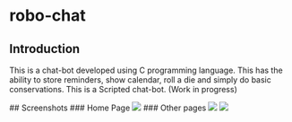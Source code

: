 # robo-chat
## Introduction
<p>This is a chat-bot developed using C programming language. This has the ability to store reminders, show calendar, roll a die and simply do basic conservations. This is a Scripted chat-bot. (Work in progress)</p>
## Screenshots
### Home Page
<image src="https://github.com/jamesjose03/robo-chat/blob/master/Robo-Chat_Snaps/micropro_snap1.JPG">
### Other pages
  <image src="https://github.com/jamesjose03/robo-chat/blob/master/Robo-Chat_Snaps/micropro_welcomepg.JPG">
  <image src="https://github.com/jamesjose03/robo-chat/blob/master/Robo-Chat_Snaps/micropro_menu.JPG">
  <image src="https://github.com/jamesjose03/robo-chat/blob/master/Robo-Chat_Snaps/micropro_main.JPG>
